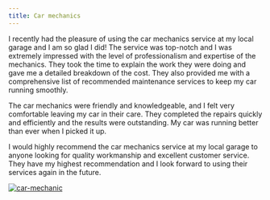 ```yaml
---
title: Car mechanics
---
```


I recently had the pleasure of using the car mechanics service at my local garage and I am so glad I did! The service was top-notch and I was extremely impressed with the level of professionalism and expertise of the mechanics. They took the time to explain the work they were doing and gave me a detailed breakdown of the cost. They also provided me with a comprehensive list of recommended maintenance services to keep my car running smoothly.

The car mechanics were friendly and knowledgeable, and I felt very comfortable leaving my car in their care. They completed the repairs quickly and efficiently and the results were outstanding. My car was running better than ever when I picked it up.

I would highly recommend the car mechanics service at my local garage to anyone looking for quality workmanship and excellent customer service. They have my highest recommendation and I look forward to using their services again in the future.

[![car-mechanic](<https://dabuttonfactory.com/button.png?t=CHECK+SERVICE&f=Noto+Sans-Bold&ts=26&tc=fff&hp=45&vp=20&c=11&bgt=unicolored&bgc=4bd42f>)](<https://www.bark.com/?a_aid=5d2d0e83cdc39>)